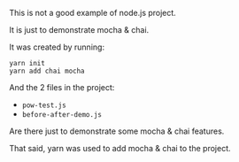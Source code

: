 This is not a good example of node.js project.

It is just to demonstrate mocha & chai.

It was created by running:

```$xslt
yarn init
yarn add chai mocha
```

And the 2 files in the project:


- `pow-test.js`
- `before-after-demo.js`

Are there just to demonstrate some mocha & chai features.

That said, yarn was used to add mocha & chai to the project.